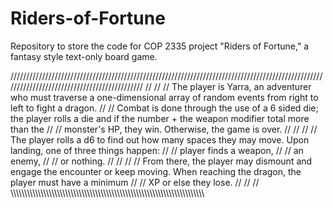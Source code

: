 # Riders-of-Fortune
Repository to store the code for COP 2335 project "Riders of Fortune," a fantasy style text-only board game.


/////////////////////////////////////////////////////////////////////////////////////////////////////////////////////////////////////////////
//                                                                                                                                         //
// The player is Yarra, an adventurer who must traverse a one-dimensional array of random events from right to left to fight a dragon.     //
// Combat is done through the use of a 6 sided die; the player rolls a die and if the number + the weapon modifier total more than the     //
// monster's HP, they win. Otherwise, the game is over.                                                                                    //
//                                                                                                                                         //
// The player rolls a d6 to find out how many spaces they may move. Upon landing, one of three things happen:                              //
//                player finds a weapon,                                                                                                   //
//                an enemy,                                                                                                                //
//                or nothing.                                                                                                              //
//                                                                                                                                         //
// From there, the player may dismount and engage the encounter or keep moving. When reaching the dragon, the player must have a minimum   //
// XP or else they lose.                                                                                                                   //
//                                                                                                                                         //
\\\\\\\\\\\\\\\\\\\\\\\\\\\\\\\\\\\\\\\\\\\\\\\\\\\\\\\\\\\\\\\\\\\\\\\\\\\\\\\\\\\\\\\\\\\\\\\\\\\\\\\\\\\\\\\\\\\\\\\\\\\\\\\\\\\\\\\\\\\\\

